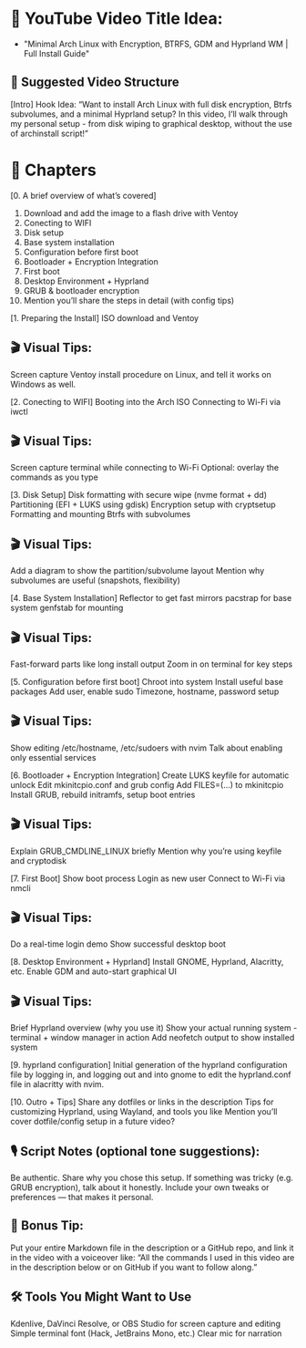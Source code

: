 # 🎥 YouTube Video Title Idea:
* "Minimal Arch Linux with Encryption, BTRFS, GDM and Hyprland WM | Full Install Guide"

## 🧱 Suggested Video Structure
[Intro]
Hook Idea:
“Want to install Arch Linux with full disk encryption, Btrfs subvolumes, and a minimal Hyprland setup?
In this video, I’ll walk through my personal setup - from disk wiping to graphical desktop, without the use of archinstall script!”

# 🎥 Chapters
[0. A brief overview of what’s covered]
1. Download and add the image to a flash drive with Ventoy
1. Conecting to WIFI
1. Disk setup
1. Base system installation
1. Configuration before first boot
1. Bootloader + Encryption Integration
1. First boot
1. Desktop Environment + Hyprland
1. GRUB & bootloader encryption
1. Mention you’ll share the steps in detail (with config tips)

[1. Preparing the Install]
ISO download and Ventoy

## 🎬 Visual Tips:
Screen capture Ventoy install procedure on Linux, and tell it works on Windows as well.

[2. Conecting to WIFI]
Booting into the Arch ISO
Connecting to Wi-Fi via iwctl

## 🎬 Visual Tips:
Screen capture terminal while connecting to Wi-Fi
Optional: overlay the commands as you type

[3. Disk Setup]
Disk formatting with secure wipe (nvme format + dd)
Partitioning (EFI + LUKS using gdisk)
Encryption setup with cryptsetup
Formatting and mounting Btrfs with subvolumes

## 🎬 Visual Tips:
Add a diagram to show the partition/subvolume layout
Mention why subvolumes are useful (snapshots, flexibility)

[4. Base System Installation]
Reflector to get fast mirrors
pacstrap for base system
genfstab for mounting

## 🎬 Visual Tips:
Fast-forward parts like long install output
Zoom in on terminal for key steps

[5. Configuration before first boot]
Chroot into system
Install useful base packages
Add user, enable sudo
Timezone, hostname, password setup

## 🎬 Visual Tips:
Show editing /etc/hostname, /etc/sudoers with nvim
Talk about enabling only essential services

[6. Bootloader + Encryption Integration]
Create LUKS keyfile for automatic unlock
Edit mkinitcpio.conf and grub config
Add FILES=(...) to mkinitcpio
Install GRUB, rebuild initramfs, setup boot entries

## 🎬 Visual Tips:
Explain GRUB_CMDLINE_LINUX briefly
Mention why you’re using keyfile and cryptodisk

[7. First Boot]
Show boot process
Login as new user
Connect to Wi-Fi via nmcli

## 🎬 Visual Tips:
Do a real-time login demo
Show successful desktop boot

[8. Desktop Environment + Hyprland]
Install GNOME, Hyprland, Alacritty, etc.
Enable GDM and auto-start graphical UI

## 🎬 Visual Tips:
Brief Hyprland overview (why you use it)
Show your actual running system - terminal + window manager in action
Add neofetch output to show installed system

[9. hyprland configuration]
Initial generation of the hyprland configuration file by logging in,
and logging out and into gnome to edit the hyprland.conf file in alacritty with nvim. 

[10. Outro + Tips]
Share any dotfiles or links in the description
Tips for customizing Hyprland, using Wayland, and tools you like
Mention you’ll cover dotfile/config setup in a future video?

## 🎙️ Script Notes (optional tone suggestions):
Be authentic. Share why you chose this setup.
If something was tricky (e.g. GRUB encryption), talk about it honestly.
Include your own tweaks or preferences — that makes it personal.

## 📁 Bonus Tip:
Put your entire Markdown file in the description or a GitHub repo, and link it in the video with a voiceover like:
“All the commands I used in this video are in the description below or on GitHub if you want to follow along.”

## 🛠️ Tools You Might Want to Use
Kdenlive, DaVinci Resolve, or OBS Studio for screen capture and editing
Simple terminal font (Hack, JetBrains Mono, etc.)
Clear mic for narration


